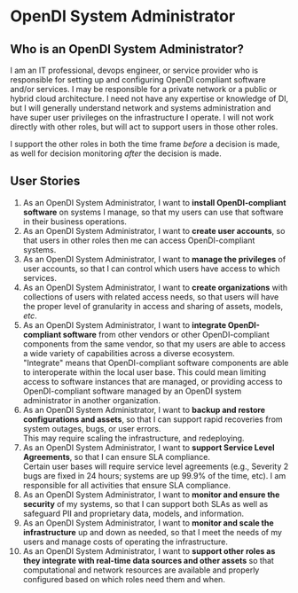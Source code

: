 # OpenDI System Administrator

## Who is an OpenDI System Administrator?

I am an IT professional, devops engineer, or service provider who is responsible for setting up and configuring OpenDI compliant software and/or services. I may be responsible for a private network or a public or hybrid cloud architecture. I need not have any expertise or knowledge of DI, but I will generally understand network and systems administration and have super user privileges on the infrastructure I operate. I will not work directly with other roles, but will act to support users in those other roles. 

I support the other roles in both the time frame *before* a decision is made, as well for decision monitoring *after* the decision is made. 

## User Stories

1. As an OpenDI System Administrator, I want to **install OpenDI-compliant software** on systems I manage, so that my users can use that software in their business operations.
2. As an OpenDI System Administrator, I want to **create user accounts**, so that users in other roles then me can access OpenDI-compliant systems.
3. As an OpenDI System Administrator, I want to **manage the privileges** of user accounts, so that I can control which users have access to which services.
4. As an OpenDI System Administrator, I want to **create organizations** with collections of users with related access needs, so that users will have the proper level of granularity in access and sharing of assets, models, _etc_.
5. As an OpenDI System Administrator, I want to **integrate OpenDI-compliant software** from other vendors or other OpenDI-compliant components from the same vendor, so that my users are able to access a wide variety of capabilities across a diverse ecosystem.  
   "Integrate" means that OpenDI-compliant software components are able to interoperate within the local user base. This could mean limiting access to software instances that are managed, or providing access to OpenDI-compliant software managed by an OpenDI system administrator in another organization.
6. As an OpenDI System Administrator, I want to **backup and restore configurations and assets**, so that I can support rapid recoveries from system outages, bugs, or user errors.  
   This may require scaling the infrastructure, and redeploying.
7. As an OpenDI System Administrator, I want to **support Service Level Agreements**, so that I can ensure SLA compliance.  
   Certain user bases will require service level agreements (e.g., Severity 2 bugs are fixed in 24 hours; systems are up 99.9% of the time, etc). I am responsible for all activities that ensure SLA compliance.
8. As an OpenDI System Administrator, I want to **monitor and ensure the security** of my systems, so that I can support both SLAs as well as safeguard PII and proprietary data, models, and information.
9. As an OpenDI System Administrator, I want to **monitor and scale the infrastructure** up and down as needed, so that I meet the needs of my users and manage costs of operating the infrastructure.
10. As an OpenDI System Administrator, I want to **support other roles as they integrate with real-time data sources and other assets** so that computational and network resources are available and properly configured based on which roles need them and when.